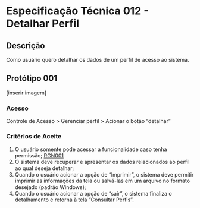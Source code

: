 # Especificação Técnica 012 - Detalhar Perfil

## Descrição
Como usuário quero detalhar os dados de um perfil de acesso ao sistema. 

## Protótipo 001
[inserir imagem] <!-- ![alt text](../imagens/ete-012-prot-001.png) -->

### Acesso
Controle de Acesso > Gerenciar perfil > Acionar o botão “detalhar”

### Critérios de Aceite 
1. O usuário somente pode acessar a funcionalidade caso tenha permissão; [RGN001](DocumentoDeRegrasv2.md#rgn001)
2. O sistema deve recuperar e apresentar os dados relacionados ao perfil ao qual deseja detalhar; 
3. Quando o usuário acionar a opção de “Imprimir”, o sistema deve permitir imprimir as informações da tela ou salvá-las em um arquivo no formato desejado (padrão Windows); 
4. Quando o usuário acionar a opção de “sair”, o sistema finaliza o detalhamento e retorna à tela “Consultar Perfis”.
